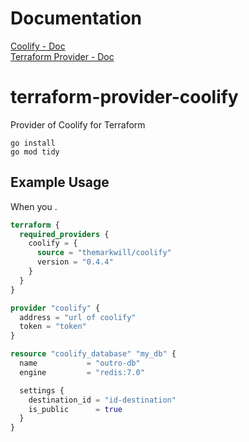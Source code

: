 # Documentation

[Coolify - Doc](https://docs.coollabs.io/coolify)<br/>
[Terraform Provider - Doc](https://registry.terraform.io/providers/themarkwill/coolify/latest/docs)

# terraform-provider-coolify
Provider of Coolify for Terraform

```
go install
go mod tidy
```

## Example Usage
When you .

```terraform
terraform {
  required_providers {
    coolify = {
      source = "themarkwill/coolify"
      version = "0.4.4"
    }
  }
}

provider "coolify" {
  address = "url of coolify"
  token = "token"
}

resource "coolify_database" "my_db" {
  name           = "outro-db"
  engine         = "redis:7.0"

  settings {
    destination_id = "id-destination"
    is_public      = true
  }
}
```